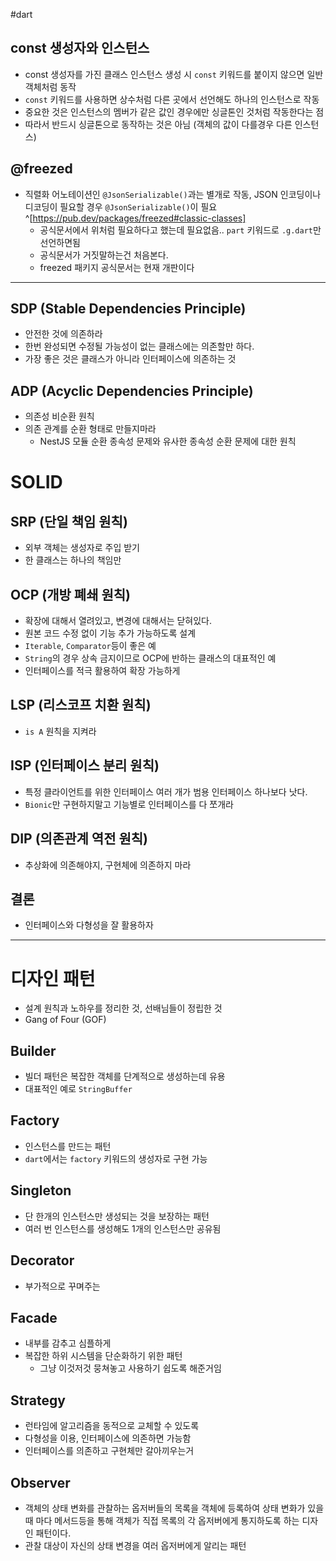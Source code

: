 #dart 

## const 생성자와 인스턴스
- const 생성자를 가진 클래스 인스턴스 생성 시 `const` 키워드를 붙이지 않으면 일반 객체처럼 동작
- `const` 키워드를 사용하면 상수처럼 다른 곳에서 선언해도 하나의 인스턴스로 작동
- 중요한 것은 인스턴스의 멤버가 같은 값인 경우에만 싱글톤인 것처럼 작동한다는 점
- 따라서 반드시 싱글톤으로 동작하는 것은 아님 (객체의 값이 다를경우 다른 인스턴스)

## @freezed
- 직렬화 어노테이션인 `@JsonSerializable()`과는 별개로 작동, JSON 인코딩이나 디코딩이 필요할 경우 `@JsonSerializable()`이 필요^[https://pub.dev/packages/freezed#classic-classes]
	- 공식문서에서 위처럼 필요하다고 했는데 필요없음.. `part` 키워드로 `.g.dart`만 선언하면됨
	- 공식문서가 거짓말하는건 처음본다.
	- freezed 패키지 공식문서는 현재 개판이다

--- 
## SDP (Stable Dependencies Principle)
- 안전한 것에 의존하라
- 한번 완성되면 수정될 가능성이 없는 클래스에는 의존할만 하다.
- 가장 좋은 것은 클래스가 아니라 인터페이스에 의존하는 것

## ADP (Acyclic Dependencies Principle)
- 의존성 비순환 원칙
- 의존 관계를 순환 형태로 만들지마라
	- NestJS 모듈 순환 종속성 문제와 유사한 종속성 순환 문제에 대한 원칙

# SOLID
## SRP (단일 책임 원칙)
- 외부 객체는 생성자로 주입 받기
- 한 클래스는 하나의 책임만

## OCP (개방 폐쇄 원칙)
- 확장에 대해서 열려있고, 변경에 대해서는 닫혀있다.
- 원본 코드 수정 없이 기능 추가 가능하도록 설계
- `Iterable`, `Comparator`등이 좋은 예
- `String`의 경우 상속 금지이므로 OCP에 반하는 클래스의 대표적인 예
- 인터페이스를 적극 활용하여 확장 가능하게
## LSP (리스코프 치환 원칙)
- `is A` 원칙을 지켜라
## ISP (인터페이스 분리 원칙)
- 특정 클라이언트를 위한 인터페이스 여러 개가 범용 인터페이스 하나보다 낫다.
- `Bionic`만 구현하지말고 기능별로 인터페이스를 다 쪼개라
## DIP (의존관계 역전 원칙)
- 추상화에 의존해야지, 구현체에 의존하지 마라
## 결론
- 인터페이스와 다형성을 잘 활용하자
--- 
# 디자인 패턴
- 설계 원칙과 노하우를 정리한 것, 선배님들이 정립한 것
- Gang of Four (GOF)

## Builder
- 빌더 패턴은 복잡한 객체를 단계적으로 생성하는데 유용
- 대표적인 예로 `StringBuffer`

## Factory
- 인스턴스를 만드는 패턴
- `dart`에서는 `factory` 키워드의 생성자로 구현 가능

## Singleton
- 단 한개의 인스턴스만 생성되는 것을 보장하는 패턴
- 여러 번 인스턴스를 생성해도 1개의 인스턴스만 공유됨

## Decorator
- 부가적으로 꾸며주는

## Facade
- 내부를 감추고 심플하게
- 복잡한 하위 시스템을 단순화하기 위한 패턴
	- 그냥 이것저것 뭉쳐놓고 사용하기 쉽도록 해준거임

## Strategy
- 런타임에 알고리즘을 동적으로 교체할 수 있도록
- 다형성을 이용, 인터페이스에 의존하면 가능함
- 인터페이스를 의존하고 구현체만 갈아끼우는거

## Observer
- 객체의 상태 변화를 관찰하는 옵저버들의 목록을 객체에 등록하여 상태 변화가 있을 때 마다 메서드등을 통해 객체가 직접 목록의 각 옵저버에게 통지하도록 하는 디자인 패턴이다.
- 관찰 대상이 자신의 상태 변경을 여러 옵저버에게 알리는 패턴